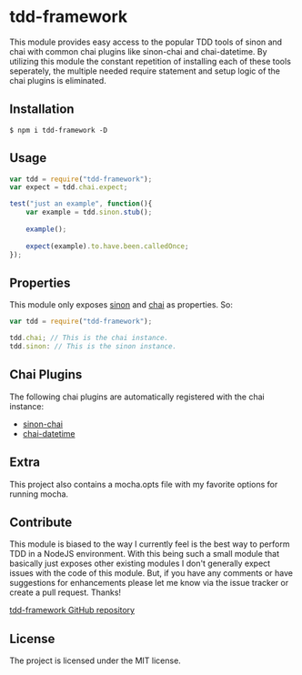 # tdd-framework

This module provides easy access to the popular TDD tools of sinon and chai with common chai plugins like sinon-chai and chai-datetime. By
utilizing this module the constant repetition of installing each of these tools seperately, the multiple needed require statement and setup
logic of the chai plugins is eliminated.

## Installation

````shell
$ npm i tdd-framework -D
````

## Usage

````javascript
var tdd = require("tdd-framework");
var expect = tdd.chai.expect;

test("just an example", function(){
    var example = tdd.sinon.stub();
    
    example();
    
    expect(example).to.have.been.calledOnce;
});
````

## Properties

This module only exposes [sinon](http://sinonjs.org/) and [chai](http://chaijs.com/) as properties. So:

````javascript
var tdd = require("tdd-framework");

tdd.chai; // This is the chai instance.
tdd.sinon: // This is the sinon instance.
````

## Chai Plugins

The following chai plugins are automatically registered with the chai instance:

- [sinon-chai](https://github.com/domenic/sinon-chai)
- [chai-datetime](https://github.com/mguterl/chai-datetime)

## Extra

This project also contains a mocha.opts file with my favorite options for running mocha.

## Contribute

This module is biased to the way I currently feel is the best way to perform TDD in a NodeJS environment. With this being such a small
module that basically just exposes other existing modules I don't generally expect issues with the code of this module. But, if you have
any comments or have suggestions for enhancements please let me know via the issue tracker or create a pull request. Thanks!

[tdd-framework GitHub repository](https://github.com/Altiss/tdd-framework)

## License

The project is licensed under the MIT license.